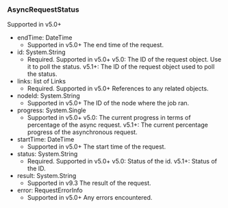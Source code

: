 ### AsyncRequestStatus
Supported in v5.0+

- endTime: DateTime
  - Supported in v5.0+
  The end time of the request.
- id: System.String
  - Required. Supported in v5.0+
  v5.0: The ID of the request object. Use it to poll the status.
  v5.1+: The ID of the request object used to poll the status.
- links: list of Links
  - Required. Supported in v5.0+
  References to any related objects.
- nodeId: System.String
  - Supported in v5.0+
  The ID of the node where the job ran.
- progress: System.Single
  - Supported in v5.0+
  v5.0: The current progress in terms of percentage of the async request.
  v5.1+: The current percentage progress of the asynchronous request.
- startTime: DateTime
  - Supported in v5.0+
  The start time of the request.
- status: System.String
  - Required. Supported in v5.0+
  v5.0: Status of the id.
  v5.1+: Status of the ID.
- result: System.String
  - Supported in v9.3
  The result of the request.
- error: RequestErrorInfo
  - Supported in v5.0+
  Any errors encountered.
